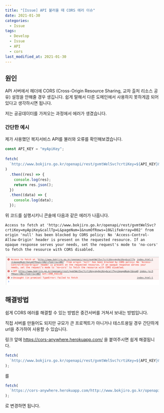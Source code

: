 ```yaml
---
title: "[Issue] API 불러올 때 CORS 에러 이슈"
date: 2021-01-30
categories:
  - Issue
tags:
  - Develop
  - Issue
  - API
  - cors
last_modified_at: 2021-01-30
---
```


## 원인

API 서버에서 헤더에 CORS (Cross-Origin Resource Sharing, 교차 출처 리소스 공유) 설정을 안해줄 경우 생깁니다.
쉽게 말해서 다른 도메인에서 사용하지 못하게끔 되어있다고 생각하시면 됩니다.

저는 공공데이터를 가져오는 과정에서 에러가 생겼습니다.

### 간단한 예시

제가 사용했던 복지서비스 API를 불러와 오류를 확인해보겠습니다.

```js
const API_KEY = "myApiKey";

fetch(
  `http://www.bokjiro.go.kr/openapi/rest/gvmtWelSvc?crtiKey=${API_KEY}&callTp=L&pageNum=1&numOfRows=10&lifeArray=002`
)
  .then((res) => {
    console.log(res);
    return res.json();
  })
  .then((data) => {
    console.log(data);
  });
```

위 코드를 실행시키니 콘솔에 다음과 같은 에러가 나옵니다.

```
Access to fetch at 'http://www.bokjiro.go.kr/openapi/rest/gvmtWelSvc?crtiKey=myApiKey&callTp=L&pageNum=1&numOfRows=10&lifeArray=002' from origin 'null' has been blocked by CORS policy: No 'Access-Control-Allow-Origin' header is present on the requested resource. If an opaque response serves your needs, set the request's mode to 'no-cors' to fetch the resource with CORS disabled.
```

![error](/assets/2021-01-30-Issue5/sample.PNG)

## 해결방법

쉽게 CORS 에러를 해결할 수 있는 방법은 중간서버를 거쳐서 보내는 방법입니다.

직접 서버를 만들어도 되지만 규모가 큰 프로젝트가 아니거나 테스트용일 경우 간단하게 url을 추가하여 사용할 수 있습니다.

링크 앞에 https://cors-anywhere.herokuapp.com/ 을 붙여주시면 쉽게 해결됩니다.

```js
fetch(
  `http://www.bokjiro.go.kr/openapi/rest/gvmtWelSvc?crtiKey=${API_KEY}&callTp=L&pageNum=1&numOfRows=10&lifeArray=002`
);
```

를

```js
fetch(
  `https://cors-anywhere.herokuapp.com/http://www.bokjiro.go.kr/openapi/rest/gvmtWelSvc?crtiKey=${API_KEY}&callTp=L&pageNum=1&numOfRows=10&lifeArray=002`
);
```

로 변경하면 됩니다.
